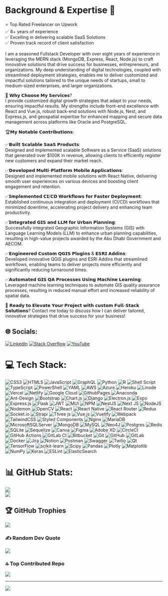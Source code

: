 # Background & Expertise 💼
⭐️ Top Rated Freelancer on Upwork<br/>
✅ 8+ years of experience<br/>
✅ Excelling in delivering scalable SaaS Solutions<br/>
✅ Proven track record of client satisfaction<br/>
<br/>
I am a seasoned Fullstack Developer with over eight years of experience in leveraging the MERN stack (MongoDB, Express, React, Node.js) to craft innovative solutions that drive success for businesses, entrepreneurs, and organizations. My deep understanding of digital technologies, coupled with streamlined deployment strategies, enables me to deliver customized and impactful solutions tailored to the unique needs of startups, small to medium-sized enterprises, and larger organizations.

🌟 𝗪𝗵𝘆 𝗖𝗵𝗼𝗼𝘀𝗲 𝗠𝘆 𝗦𝗲𝗿𝘃𝗶𝗰𝗲𝘀?<br/>
I provide customized digital growth strategies that adapt to your needs, ensuring impactful results. My strengths include front-end excellence with React and Vue.js, robust back-end solutions with Node.js, Nest, and Express.js, and geospatial expertise for enhanced mapping and secure data management across platforms like Oracle and PostgreSQL.

🏆𝗠𝘆 𝗡𝗼𝘁𝗮𝗯𝗹𝗲 𝗖𝗼𝗻𝘁𝗿𝗶𝗯𝘂𝘁𝗶𝗼𝗻𝘀:<br/>
<br/>
✅𝗕𝘂𝗶𝗹𝘁 𝗦𝗰𝗮𝗹𝗮𝗯𝗹𝗲 𝗦𝗮𝗮𝗦 𝗣𝗿𝗼𝗱𝘂𝗰𝘁𝘀:<br/>
Designed and implemented scalable Software as a Service (SaaS) solutions that generated over $100K in revenue, allowing clients to efficiently register new customers and expand their market reach.

✅𝗗𝗲𝘃𝗲𝗹𝗼𝗽𝗲𝗱 𝗠𝘂𝗹𝘁𝗶-𝗣𝗹𝗮𝘁𝗳𝗼𝗿𝗺 𝗠𝗼𝗯𝗶𝗹𝗲 𝗔𝗽𝗽𝗹𝗶𝗰𝗮𝘁𝗶𝗼𝗻𝘀:<br/>
Designed and implemented mobile solutions with React Native, delivering smooth user experiences on various devices and boosting client engagement and retention.

✅𝗜𝗺𝗽𝗹𝗲𝗺𝗲𝗻𝘁𝗲𝗱 𝗖𝗜/𝗖𝗗 𝗪𝗼𝗿𝗸𝗳𝗹𝗼𝘄𝘀 𝗳𝗼𝗿 𝗙𝗮𝘀𝘁𝗲𝗿 𝗗𝗲𝗽𝗹𝗼𝘆𝗺𝗲𝗻𝘁:<br/>
Established continuous integration and deployment (CI/CD) workflows that minimized downtime, accelerating project delivery and enhancing team productivity.

✅𝗜𝗻𝘁𝗲𝗴𝗿𝗮𝘁𝗲𝗱 𝗚𝗜𝗦 𝗮𝗻𝗱 𝗟𝗟𝗠 𝗳𝗼𝗿 𝗨𝗿𝗯𝗮𝗻 𝗣𝗹𝗮𝗻𝗻𝗶𝗻𝗴:<br/>
Successfully integrated Geographic Information Systems (GIS) with Language Learning Models (LLM) to enhance urban planning capabilities, resulting in high-value projects awarded by the Abu Dhabi Government and AECOM.

✅𝗘𝗻𝗴𝗶𝗻𝗲𝗲𝗿𝗲𝗱 𝗖𝘂𝘀𝘁𝗼𝗺 𝗤𝗚𝗜𝗦 𝗣𝗹𝘂𝗴𝗶𝗻𝘀 & 𝗘𝗦𝗥𝗜 𝗔𝗱𝗱𝗶𝗻𝘀:<br/>
Developed innovative QGIS plugins and ESRI Addins that streamlined workflows, enabling teams to deliver projects more efficiently and significantly reducing turnaround times.

✅𝗔𝘂𝘁𝗼𝗺𝗮𝘁𝗲𝗱 𝗚𝗜𝗦 𝗤𝗔 𝗣𝗿𝗼𝗰𝗲𝘀𝘀𝗲𝘀 𝗨𝘀𝗶𝗻𝗴 𝗠𝗮𝗰𝗵𝗶𝗻𝗲 𝗟𝗲𝗮𝗿𝗻𝗶𝗻𝗴:<br/>
Leveraged machine learning techniques to automate GIS quality assurance processes, resulting in reduced manual effort and increased reliability of spatial data.

🌟 𝗥𝗲𝗮𝗱𝘆 𝘁𝗼 𝗘𝗹𝗲𝘃𝗮𝘁𝗲 𝗬𝗼𝘂𝗿 𝗣𝗿𝗼𝗷𝗲𝗰𝘁 𝘄𝗶𝘁𝗵 𝗰𝘂𝘀𝘁𝗼𝗺 𝗙𝘂𝗹𝗹-𝗦𝘁𝗮𝗰𝗸 𝗦𝗼𝗹𝘂𝘁𝗶𝗼𝗻𝘀? Contact me today to discuss how I can deliver tailored, innovative strategies that drive success for your business!


## 🌐 Socials:
[![LinkedIn](https://img.shields.io/badge/LinkedIn-%230077B5.svg?logo=linkedin&logoColor=white)](https://linkedin.com/in/https://www.linkedin.com/in/asad-abbas-130961120/) [![Stack Overflow](https://img.shields.io/badge/-Stackoverflow-FE7A16?logo=stack-overflow&logoColor=white)](https://stackoverflow.com/users/https://gis.stackexchange.com/users/92643/asad-abbas) [![YouTube](https://img.shields.io/badge/YouTube-%23FF0000.svg?logo=YouTube&logoColor=white)](https://youtube.com/@@gistelier3582) 

# 💻 Tech Stack:
![CSS3](https://img.shields.io/badge/css3-%231572B6.svg?style=for-the-badge&logo=css3&logoColor=white) ![HTML5](https://img.shields.io/badge/html5-%23E34F26.svg?style=for-the-badge&logo=html5&logoColor=white) ![JavaScript](https://img.shields.io/badge/javascript-%23323330.svg?style=for-the-badge&logo=javascript&logoColor=%23F7DF1E) ![GraphQL](https://img.shields.io/badge/-GraphQL-E10098?style=for-the-badge&logo=graphql&logoColor=white) ![Python](https://img.shields.io/badge/python-3670A0?style=for-the-badge&logo=python&logoColor=ffdd54) ![R](https://img.shields.io/badge/r-%23276DC3.svg?style=for-the-badge&logo=r&logoColor=white) ![Shell Script](https://img.shields.io/badge/shell_script-%23121011.svg?style=for-the-badge&logo=gnu-bash&logoColor=white) ![TypeScript](https://img.shields.io/badge/typescript-%23007ACC.svg?style=for-the-badge&logo=typescript&logoColor=white) ![PowerShell](https://img.shields.io/badge/PowerShell-%235391FE.svg?style=for-the-badge&logo=powershell&logoColor=white) ![YAML](https://img.shields.io/badge/yaml-%23ffffff.svg?style=for-the-badge&logo=yaml&logoColor=151515) ![AWS](https://img.shields.io/badge/AWS-%23FF9900.svg?style=for-the-badge&logo=amazon-aws&logoColor=white) ![Azure](https://img.shields.io/badge/azure-%230072C6.svg?style=for-the-badge&logo=microsoftazure&logoColor=white) ![Heroku](https://img.shields.io/badge/heroku-%23430098.svg?style=for-the-badge&logo=heroku&logoColor=white) ![Linode](https://img.shields.io/badge/linode-00A95C?style=for-the-badge&logo=linode&logoColor=white) ![Vercel](https://img.shields.io/badge/vercel-%23000000.svg?style=for-the-badge&logo=vercel&logoColor=white) ![Netlify](https://img.shields.io/badge/netlify-%23000000.svg?style=for-the-badge&logo=netlify&logoColor=#00C7B7) ![Google Cloud](https://img.shields.io/badge/GoogleCloud-%234285F4.svg?style=for-the-badge&logo=google-cloud&logoColor=white) ![GithubPages](https://img.shields.io/badge/github%20pages-121013?style=for-the-badge&logo=github&logoColor=white) ![Anaconda](https://img.shields.io/badge/Anaconda-%2344A833.svg?style=for-the-badge&logo=anaconda&logoColor=white) ![Ant-Design](https://img.shields.io/badge/-AntDesign-%230170FE?style=for-the-badge&logo=ant-design&logoColor=white) ![Bootstrap](https://img.shields.io/badge/bootstrap-%238511FA.svg?style=for-the-badge&logo=bootstrap&logoColor=white) ![Chart.js](https://img.shields.io/badge/chart.js-F5788D.svg?style=for-the-badge&logo=chart.js&logoColor=white) ![Django](https://img.shields.io/badge/django-%23092E20.svg?style=for-the-badge&logo=django&logoColor=white) ![Electron.js](https://img.shields.io/badge/Electron-191970?style=for-the-badge&logo=Electron&logoColor=white) ![Expo](https://img.shields.io/badge/expo-1C1E24?style=for-the-badge&logo=expo&logoColor=#D04A37) ![Express.js](https://img.shields.io/badge/express.js-%23404d59.svg?style=for-the-badge&logo=express&logoColor=%2361DAFB) ![Flask](https://img.shields.io/badge/flask-%23000.svg?style=for-the-badge&logo=flask&logoColor=white) ![JWT](https://img.shields.io/badge/JWT-black?style=for-the-badge&logo=JSON%20web%20tokens) ![MUI](https://img.shields.io/badge/MUI-%230081CB.svg?style=for-the-badge&logo=mui&logoColor=white) ![NPM](https://img.shields.io/badge/NPM-%23CB3837.svg?style=for-the-badge&logo=npm&logoColor=white) ![NestJS](https://img.shields.io/badge/nestjs-%23E0234E.svg?style=for-the-badge&logo=nestjs&logoColor=white) ![Next JS](https://img.shields.io/badge/Next-black?style=for-the-badge&logo=next.js&logoColor=white) ![NodeJS](https://img.shields.io/badge/node.js-6DA55F?style=for-the-badge&logo=node.js&logoColor=white) ![Nodemon](https://img.shields.io/badge/NODEMON-%23323330.svg?style=for-the-badge&logo=nodemon&logoColor=%BBDEAD) ![OpenCV](https://img.shields.io/badge/opencv-%23white.svg?style=for-the-badge&logo=opencv&logoColor=white) ![React](https://img.shields.io/badge/react-%2320232a.svg?style=for-the-badge&logo=react&logoColor=%2361DAFB) ![React Native](https://img.shields.io/badge/react_native-%2320232a.svg?style=for-the-badge&logo=react&logoColor=%2361DAFB) ![React Router](https://img.shields.io/badge/React_Router-CA4245?style=for-the-badge&logo=react-router&logoColor=white) ![Redux](https://img.shields.io/badge/redux-%23593d88.svg?style=for-the-badge&logo=redux&logoColor=white) ![Socket.io](https://img.shields.io/badge/Socket.io-black?style=for-the-badge&logo=socket.io&badgeColor=010101) ![Strapi](https://img.shields.io/badge/strapi-%232E7EEA.svg?style=for-the-badge&logo=strapi&logoColor=white) ![Three js](https://img.shields.io/badge/threejs-black?style=for-the-badge&logo=three.js&logoColor=white) ![Vue.js](https://img.shields.io/badge/vue.js-%2335495e.svg?style=for-the-badge&logo=vuedotjs&logoColor=%234FC08D) ![Vuetify](https://img.shields.io/badge/Vuetify-1867C0?style=for-the-badge&logo=vuetify&logoColor=AEDDFF) ![Webpack](https://img.shields.io/badge/webpack-%238DD6F9.svg?style=for-the-badge&logo=webpack&logoColor=black) ![TailwindCSS](https://img.shields.io/badge/tailwindcss-%2338B2AC.svg?style=for-the-badge&logo=tailwind-css&logoColor=white) ![Styled Components](https://img.shields.io/badge/styled--components-DB7093?style=for-the-badge&logo=styled-components&logoColor=white) ![Nginx](https://img.shields.io/badge/nginx-%23009639.svg?style=for-the-badge&logo=nginx&logoColor=white) ![MariaDB](https://img.shields.io/badge/MariaDB-003545?style=for-the-badge&logo=mariadb&logoColor=white) ![MicrosoftSQLServer](https://img.shields.io/badge/Microsoft%20SQL%20Server-CC2927?style=for-the-badge&logo=microsoft%20sql%20server&logoColor=white) ![MongoDB](https://img.shields.io/badge/MongoDB-%234ea94b.svg?style=for-the-badge&logo=mongodb&logoColor=white) ![MySQL](https://img.shields.io/badge/mysql-4479A1.svg?style=for-the-badge&logo=mysql&logoColor=white) ![Neo4J](https://img.shields.io/badge/Neo4j-008CC1?style=for-the-badge&logo=neo4j&logoColor=white) ![Postgres](https://img.shields.io/badge/postgres-%23316192.svg?style=for-the-badge&logo=postgresql&logoColor=white) ![Redis](https://img.shields.io/badge/redis-%23DD0031.svg?style=for-the-badge&logo=redis&logoColor=white) ![SQLite](https://img.shields.io/badge/sqlite-%2307405e.svg?style=for-the-badge&logo=sqlite&logoColor=white) ![Sequelize](https://img.shields.io/badge/Sequelize-52B0E7?style=for-the-badge&logo=Sequelize&logoColor=white) ![Canva](https://img.shields.io/badge/Canva-%2300C4CC.svg?style=for-the-badge&logo=Canva&logoColor=white) ![Figma](https://img.shields.io/badge/figma-%23F24E1E.svg?style=for-the-badge&logo=figma&logoColor=white) ![Adobe XD](https://img.shields.io/badge/Adobe%20XD-470137?style=for-the-badge&logo=Adobe%20XD&logoColor=#FF61F6) ![CircleCI](https://img.shields.io/badge/circleci-%23161616.svg?style=for-the-badge&logo=circleci&logoColor=white) ![GitHub Actions](https://img.shields.io/badge/github%20actions-%232671E5.svg?style=for-the-badge&logo=githubactions&logoColor=white) ![GitLab CI](https://img.shields.io/badge/gitlab%20CI-%23181717.svg?style=for-the-badge&logo=gitlab&logoColor=white) ![Bitbucket](https://img.shields.io/badge/bitbucket-%230047B3.svg?style=for-the-badge&logo=bitbucket&logoColor=white) ![Git](https://img.shields.io/badge/git-%23F05033.svg?style=for-the-badge&logo=git&logoColor=white) ![GitHub](https://img.shields.io/badge/github-%23121011.svg?style=for-the-badge&logo=github&logoColor=white) ![GitLab](https://img.shields.io/badge/gitlab-%23181717.svg?style=for-the-badge&logo=gitlab&logoColor=white) ![Docker](https://img.shields.io/badge/docker-%230db7ed.svg?style=for-the-badge&logo=docker&logoColor=white) ![Jira](https://img.shields.io/badge/jira-%230A0FFF.svg?style=for-the-badge&logo=jira&logoColor=white) ![Notion](https://img.shields.io/badge/Notion-%23000000.svg?style=for-the-badge&logo=notion&logoColor=white) ![Postman](https://img.shields.io/badge/Postman-FF6C37?style=for-the-badge&logo=postman&logoColor=white) ![Swagger](https://img.shields.io/badge/-Swagger-%23Clojure?style=for-the-badge&logo=swagger&logoColor=white) ![Twilio](https://img.shields.io/badge/Twilio-F22F46?style=for-the-badge&logo=Twilio&logoColor=white) ![Qt](https://img.shields.io/badge/Qt-%23217346.svg?style=for-the-badge&logo=Qt&logoColor=white) ![TensorFlow](https://img.shields.io/badge/TensorFlow-%23FF6F00.svg?style=for-the-badge&logo=TensorFlow&logoColor=white) ![scikit-learn](https://img.shields.io/badge/scikit--learn-%23F7931E.svg?style=for-the-badge&logo=scikit-learn&logoColor=white) ![Scipy](https://img.shields.io/badge/SciPy-%230C55A5.svg?style=for-the-badge&logo=scipy&logoColor=%white) ![Pandas](https://img.shields.io/badge/pandas-%23150458.svg?style=for-the-badge&logo=pandas&logoColor=white) ![Plotly](https://img.shields.io/badge/Plotly-%233F4F75.svg?style=for-the-badge&logo=plotly&logoColor=white) ![Matplotlib](https://img.shields.io/badge/Matplotlib-%23ffffff.svg?style=for-the-badge&logo=Matplotlib&logoColor=black) ![NumPy](https://img.shields.io/badge/numpy-%23013243.svg?style=for-the-badge&logo=numpy&logoColor=white) ![Keras](https://img.shields.io/badge/Keras-%23D00000.svg?style=for-the-badge&logo=Keras&logoColor=white) ![ESLint](https://img.shields.io/badge/ESLint-4B3263?style=for-the-badge&logo=eslint&logoColor=white) ![ElasticSearch](https://img.shields.io/badge/-ElasticSearch-005571?style=for-the-badge&logo=elasticsearch)
# 📊 GitHub Stats:
![](https://github-readme-streak-stats.herokuapp.com/?user=abbasasad057&theme=default&hide_border=false)<br/>
![](https://github-readme-stats.vercel.app/api/top-langs/?username=abbasasad057&theme=default&hide_border=false&include_all_commits=true&count_private=true&layout=compact)

## 🏆 GitHub Trophies
![](https://github-profile-trophy.vercel.app/?username=abbasasad057&theme=blue_navy&no-frame=false&no-bg=false&margin-w=4)

### ✍️ Random Dev Quote
![](https://quotes-github-readme.vercel.app/api?type=horizontal&theme=light)

### 🔝 Top Contributed Repo
![](https://github-contributor-stats.vercel.app/api?username=abbasasad057&limit=5&theme=default&combine_all_yearly_contributions=true)

---
[![](https://visitcount.itsvg.in/api?id=abbasasad057&icon=4&color=1)](https://visitcount.itsvg.in)

<!-- Proudly created with GPRM ( https://gprm.itsvg.in ) -->
